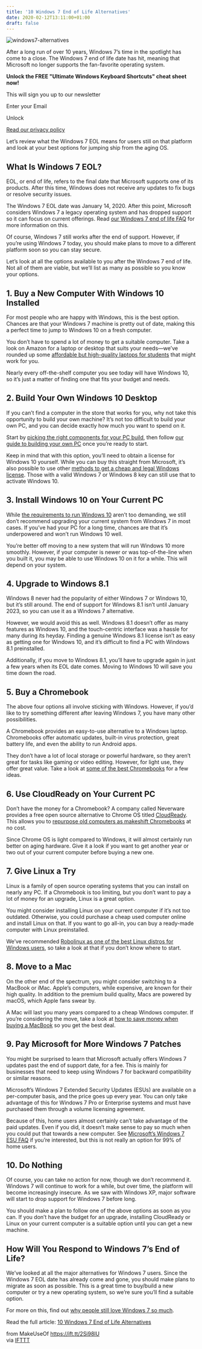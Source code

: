 ```yaml
---
title: '10 Windows 7 End of Life Alternatives'
date: 2020-02-12T13:11:00+01:00
draft: false
---
```


![windows7-alternatives](https://static.makeuseof.com/wp-content/uploads/2020/02/windows7-alternatives.jpg)

After a long run of over 10 years, Windows 7’s time in the spotlight has come to a close. The Windows 7 end of life date has hit, meaning that Microsoft no longer supports the fan-favorite operating system.

**Unlock the FREE "Ultimate Windows Keyboard Shortcuts" cheat sheet now!**

This will sign you up to our newsletter

Enter your Email

Unlock

[Read our privacy policy](//www.makeuseof.com/legal/)

Let’s review what the Windows 7 EOL means for users still on that platform and look at your best options for jumping ship from the aging OS.

What Is Windows 7 EOL?
----------------------

EOL, or end of life, refers to the final date that Microsoft supports one of its products. After this time, Windows does not receive any updates to fix bugs or resolve security issues.

The Windows 7 EOL date was January 14, 2020. After this point, Microsoft considers Windows 7 a legacy operating system and has dropped support so it can focus on current offerings. Read [our Windows 7 end of life FAQ](//www.makeuseof.com/tag/windows-7-end-of-life-support/) for more information on this.

Of course, Windows 7 still works after the end of support. However, if you’re using Windows 7 today, you should make plans to move to a different platform soon so you can stay secure.

Let’s look at all the options available to you after the Windows 7 end of life. Not all of them are viable, but we’ll list as many as possible so you know your options.

1\. Buy a New Computer With Windows 10 Installed
------------------------------------------------

For most people who are happy with Windows, this is the best option. Chances are that your Windows 7 machine is pretty out of date, making this a perfect time to jump to Windows 10 on a fresh computer.

You don’t have to spend a lot of money to get a suitable computer. Take a look on Amazon for a laptop or desktop that suits your needs—we’ve rounded up some [affordable but high-quality laptops for students](//www.makeuseof.com/tag/5-cheapest-highquality-laptops-students-tight-budget/) that might work for you.

Nearly every off-the-shelf computer you see today will have Windows 10, so it’s just a matter of finding one that fits your budget and needs.

2\. Build Your Own Windows 10 Desktop
-------------------------------------

If you can’t find a computer in the store that works for you, why not take this opportunity to build your own machine? It’s not too difficult to build your own PC, and you can decide exactly how much you want to spend on it.

Start by [picking the right components for your PC build](//www.makeuseof.com/tag/select-right-pc-components/), then follow [our guide to building your own PC](//www.makeuseof.com/tag/the-guide-build-your-own-pc/) once you’re ready to start.

Keep in mind that with this option, you’ll need to obtain a license for Windows 10 yourself. While you can buy this straight from Microsoft, it’s also possible to use other [methods to get a cheap and legal Windows license](//www.makeuseof.com/tag/need-legal-cheap-windows-8-license-options/). Those with a valid Windows 7 or Windows 8 key can still use that to activate Windows 10.

3\. Install Windows 10 on Your Current PC
-----------------------------------------

While [the requirements to run Windows 10](//www.makeuseof.com/tag/how-to-make-sure-your-computer-can-run-windows-7/) aren’t too demanding, we still don’t recommend upgrading your current system from Windows 7 in most cases. If you’ve had your PC for a long time, chances are that it’s underpowered and won’t run Windows 10 well.

You’re better off moving to a new system that will run Windows 10 more smoothly. However, if your computer is newer or was top-of-the-line when you built it, you may be able to use Windows 10 on it for a while. This will depend on your system.

4\. Upgrade to Windows 8.1
--------------------------

Windows 8 never had the popularity of either Windows 7 or Windows 10, but it’s still around. The end of support for Windows 8.1 isn’t until January 2023, so you can use it as a Windows 7 alternative.

However, we would avoid this as well. Windows 8.1 doesn’t offer as many features as Windows 10, and the touch-centric interface was a hassle for many during its heyday. Finding a genuine Windows 8.1 license isn’t as easy as getting one for Windows 10, and it’s difficult to find a PC with Windows 8.1 preinstalled.

Additionally, if you move to Windows 8.1, you’ll have to upgrade again in just a few years when its EOL date comes. Moving to Windows 10 will save you time down the road.

5\. Buy a Chromebook
--------------------

The above four options all involve sticking with Windows. However, if you’d like to try something different after leaving Windows 7, you have many other possibilities.

A Chromebook provides an easy-to-use alternative to a Windows laptop. Chromebooks offer automatic updates, built-in virus protection, great battery life, and even the ability to run Android apps.

They don’t have a lot of local storage or powerful hardware, so they aren’t great for tasks like gaming or video editing. However, for light use, they offer great value. Take a look at [some of the best Chromebooks](//www.makeuseof.com/tag/best-chromebook/) for a few ideas.

6\. Use CloudReady on Your Current PC
-------------------------------------

Don’t have the money for a Chromebook? A company called Neverware provides a free open source alternative to Chrome OS titled [CloudReady](https://www.neverware.com/freedownload). This allows you to [repurpose old computers as makeshift Chromebooks](//www.makeuseof.com/tag/diy-chromebook-chromebox/) at no cost.

Since Chrome OS is light compared to Windows, it will almost certainly run better on aging hardware. Give it a look if you want to get another year or two out of your current computer before buying a new one.

7\. Give Linux a Try
--------------------

Linux is a family of open source operating systems that you can install on nearly any PC. If a Chromebook is too limiting, but you don’t want to pay a lot of money for an upgrade, Linux is a great option.

You might consider installing Linux on your current computer if it’s not too outdated. Otherwise, you could purchase a cheap used computer online and install Linux on that. If you want to go all-in, you can buy a ready-made computer with Linux preinstalled.

We’ve recommended [Robolinux as one of the best Linux distros for Windows users](//www.makeuseof.com/tag/robolinux-linux-windows-switchers/), so take a look at that if you don’t know where to start.

8\. Move to a Mac
-----------------

On the other end of the spectrum, you might consider switching to a MacBook or iMac. Apple’s computers, while expensive, are known for their high quality. In addition to the premium build quality, Macs are powered by macOS, which Apple fans swear by.

A Mac will last you many years compared to a cheap Windows computer. If you’re considering the move, take a look at [how to save money when buying a MacBook](//www.makeuseof.com/tag/ways-save-money-buying-macbook/) so you get the best deal.

9\. Pay Microsoft for More Windows 7 Patches
--------------------------------------------

You might be surprised to learn that Microsoft actually offers Windows 7 updates past the end of support date, for a fee. This is mainly for businesses that need to keep using Windows 7 for backward compatibility or similar reasons.

Microsoft’s Windows 7 Extended Security Updates (ESUs) are available on a per-computer basis, and the price goes up every year. You can only take advantage of this for Windows 7 Pro or Enterprise systems and must have purchased them through a volume licensing agreement.

Because of this, home users almost certainly can’t take advantage of the paid updates. Even if you did, it doesn’t make sense to pay so much when you could put that towards a new computer. See [Microsoft’s Windows 7 ESU FAQ](https://support.microsoft.com/en-us/help/4527878/faq-about-extended-security-updates-for-windows-7) if you’re interested, but this is not really an option for 99% of home users.

10\. Do Nothing
---------------

Of course, you can take no action for now, though we don’t recommend it. Windows 7 will continue to work for a while, but over time, the platform will become increasingly insecure. As we saw with Windows XP, major software will start to drop support for Windows 7 before long.

You should make a plan to follow one of the above options as soon as you can. If you don’t have the budget for an upgrade, installing CloudReady or Linux on your current computer is a suitable option until you can get a new machine.

How Will You Respond to Windows 7’s End of Life?
------------------------------------------------

We’ve looked at all the major alternatives for Windows 7 users. Since the Windows 7 EOL date has already come and gone, you should make plans to migrate as soon as possible. This is a great time to buy/build a new computer or try a new operating system, so we’re sure you’ll find a suitable option.

For more on this, find out [why people still love Windows 7 so much](//www.makeuseof.com/tag/windows-7-vs-windows-10/).

Read the full article: [10 Windows 7 End of Life Alternatives](https://www.makeuseof.com/tag/windows-7-end-of-life-eol/)

  
  
from MakeUseOf https://ift.tt/2Si98lU  
via [IFTTT](https://ifttt.com/?ref=da&site=blogger)